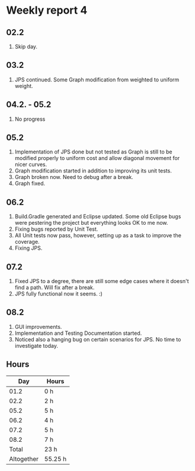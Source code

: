 # Weekly report 4

## 02.2
1. Skip day.

## 03.2
1. JPS continued. Some Graph modification from weighted to uniform weight.

## 04.2. - 05.2
1. No progress

## 05.2
1. Implementation of JPS done but not tested as Graph is still to be modified properly to uniform cost and allow diagonal movement for nicer curves.
1. Graph modification started in addition to improving its unit tests.
1. Graph broken now. Need to debug after a break.
1. Graph fixed.

## 06.2
1. Build.Gradle generated and Eclipse updated. Some old Eclipse bugs were pestering the project but everything looks OK to me now.
1. Fixing bugs reported by Unit Test.
1. All Unit tests now pass, however, setting up as a task to improve the coverage.
1. Fixing JPS.

## 07.2
1. Fixed JPS to a degree, there are still some edge cases where it doesn't find a path. Will fix after a break.
1. JPS fully functional now it seems. :)

## 08.2
1. GUI improvements.
1. Implementation and Testing Documentation started.
1. Noticed also a hanging bug on certain scenarios for JPS. No time to investigate today.

## Hours
Day | Hours
---- | ----
01.2 | 0 h
02.2 | 2 h
05.2 | 5 h
06.2 | 4 h
07.2 | 5 h
08.2 | 7 h
Total | 23 h
Altogether | 55.25 h
